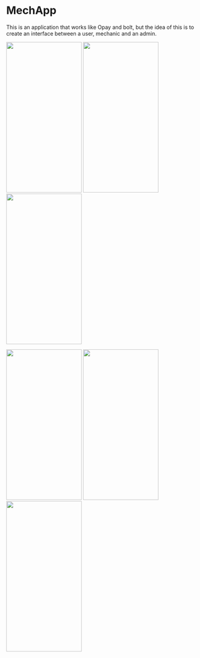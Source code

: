 # MechApp
This is an application that works like Opay and bolt, but the idea of this is to create an interface between a user, mechanic and an admin. 
<br>

<p>
<img src="https://user-images.githubusercontent.com/61922605/140636675-650ac61f-3676-4414-8865-8dce1f9a1261.png" width="200" height="400" />



<img src="https://user-images.githubusercontent.com/61922605/140640406-c110fc94-8eed-4ddc-95bb-83084e901d0a.png" width="200" height="400" />
<img src="https://user-images.githubusercontent.com/61922605/140640245-de68f105-58f7-4c90-8b01-ec38b07d1e0e.png" width="200" height="400" />
</p>

<p>
<img src="https://user-images.githubusercontent.com/61922605/140640280-a0457752-16a6-44f3-a49f-cb869544fdba.png" width="200" height="400" />
<img src="https://user-images.githubusercontent.com/61922605/140640285-776fc204-33f9-4c24-a77b-2880a70ebfec.png" width="200" height="400" />
<img src="https://user-images.githubusercontent.com/61922605/140640291-14ef778b-2d1f-4eef-a208-e9f15be7aebd.png" width="200" height="400" />

</p>

